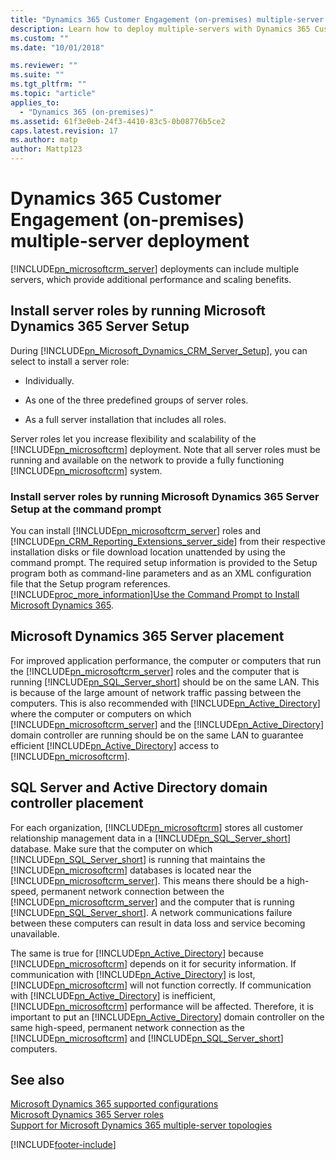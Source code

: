 ```yaml
---
title: "Dynamics 365 Customer Engagement (on-premises) multiple-server deployment | Microsoft Docs"
description: Learn how to deploy multiple-servers with Dynamics 365 Customer Engagement (on-premises)
ms.custom: ""
ms.date: "10/01/2018"

ms.reviewer: ""
ms.suite: ""
ms.tgt_pltfrm: ""
ms.topic: "article"
applies_to: 
  - "Dynamics 365 (on-premises)"
ms.assetid: 61f3e0eb-24f3-4410-83c5-0b08776b5ce2
caps.latest.revision: 17
ms.author: matp
author: Mattp123
---
```

# Dynamics 365 Customer Engagement (on-premises) multiple-server deployment

[!INCLUDE[pn_microsoftcrm_server](../includes/pn-microsoftcrm-server.md)] deployments can include multiple servers, which provide additional performance and scaling benefits.   
  
## Install server roles by running Microsoft Dynamics 365 Server Setup  
 During [!INCLUDE[pn_Microsoft_Dynamics_CRM_Server_Setup](../includes/pn-microsoft-dynamics-crm-server-setup.md)], you can select to install a server role:  
  
-   Individually.  
  
-   As one of the three predefined groups of server roles.  
  
-   As a full server installation that includes all roles.  
  
 Server roles let you increase flexibility and scalability of the [!INCLUDE[pn_microsoftcrm](../includes/pn-microsoftcrm.md)] deployment. Note that all server roles must be running and available on the network to provide a fully functioning [!INCLUDE[pn_microsoftcrm](../includes/pn-microsoftcrm.md)] system.  
  
### Install server roles by running Microsoft Dynamics 365 Server Setup at the command prompt  
 You can install [!INCLUDE[pn_microsoftcrm_server](../includes/pn-microsoftcrm-server.md)] roles and [!INCLUDE[pn_CRM_Reporting_Extensions_server_side](../includes/pn-crm-reporting-extensions-server-side.md)] from their respective installation disks or file download location unattended by using the command prompt. The required setup information is provided to the Setup program both as command-line parameters and as an XML configuration file that the Setup program references.  [!INCLUDE[proc_more_information](../includes/proc-more-information.md)][Use the Command Prompt to Install Microsoft Dynamics 365](use-command-prompt-install-dynamics-365-server.md).  
  
## Microsoft Dynamics 365 Server placement  
 For improved application performance, the computer or computers that run the [!INCLUDE[pn_microsoftcrm_server](../includes/pn-microsoftcrm-server.md)] roles and the computer that is running [!INCLUDE[pn_SQL_Server_short](../includes/pn-sql-server-short.md)] should be on the same LAN. This is because of the large amount of network traffic passing between the computers. This is also recommended with [!INCLUDE[pn_Active_Directory](../includes/pn-active-directory.md)] where the computer or computers on which [!INCLUDE[pn_microsoftcrm_server](../includes/pn-microsoftcrm-server.md)] and the [!INCLUDE[pn_Active_Directory](../includes/pn-active-directory.md)] domain controller are running should be on the same LAN to guarantee efficient [!INCLUDE[pn_Active_Directory](../includes/pn-active-directory.md)] access to [!INCLUDE[pn_microsoftcrm](../includes/pn-microsoftcrm.md)].  
  
## SQL Server and Active Directory domain controller placement  
 For each organization, [!INCLUDE[pn_microsoftcrm](../includes/pn-microsoftcrm.md)] stores all customer relationship management data in a [!INCLUDE[pn_SQL_Server_short](../includes/pn-sql-server-short.md)] database. Make sure that the computer on which [!INCLUDE[pn_SQL_Server_short](../includes/pn-sql-server-short.md)] is running that maintains the [!INCLUDE[pn_microsoftcrm](../includes/pn-microsoftcrm.md)] databases is located near the [!INCLUDE[pn_microsoftcrm_server](../includes/pn-microsoftcrm-server.md)]. This means there should be a high-speed, permanent network connection between the [!INCLUDE[pn_microsoftcrm_server](../includes/pn-microsoftcrm-server.md)] and the computer that is running [!INCLUDE[pn_SQL_Server_short](../includes/pn-sql-server-short.md)]. A network communications failure between these computers can result in data loss and service becoming unavailable.  
  
 The same is true for [!INCLUDE[pn_Active_Directory](../includes/pn-active-directory.md)] because [!INCLUDE[pn_microsoftcrm](../includes/pn-microsoftcrm.md)] depends on it for security information. If communication with [!INCLUDE[pn_Active_Directory](../includes/pn-active-directory.md)] is lost, [!INCLUDE[pn_microsoftcrm](../includes/pn-microsoftcrm.md)] will not function correctly. If communication with [!INCLUDE[pn_Active_Directory](../includes/pn-active-directory.md)] is inefficient, [!INCLUDE[pn_microsoftcrm](../includes/pn-microsoftcrm.md)] performance will be affected. Therefore, it is important to put an [!INCLUDE[pn_Active_Directory](../includes/pn-active-directory.md)] domain controller on the same high-speed, permanent network connection as the [!INCLUDE[pn_microsoftcrm](../includes/pn-microsoftcrm.md)] and [!INCLUDE[pn_SQL_Server_short](../includes/pn-sql-server-short.md)] computers.  
  
## See also  
 [Microsoft Dynamics 365 supported configurations](microsoft-dynamics-365-supported-configurations.md)   </br>
 [Microsoft Dynamics 365 Server roles](microsoft-dynamics-365-server-roles.md)   </br>
 [Support for Microsoft Dynamics 365 multiple-server topologies](dynamics-365-multiple-server-topologies.md)



[!INCLUDE[footer-include](../../../includes/footer-banner.md)]
